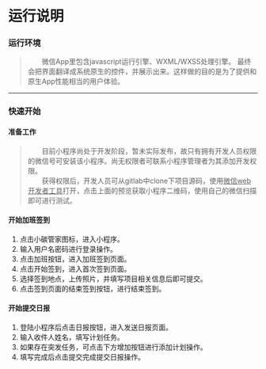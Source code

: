 # 运行说明
### 运行环境
> 　　微信App里包含javascript运行引擎、WXML/WXSS处理引擎。
> 最终会把界面翻译成系统原生的控件，并展示出来。这样做的目的是为了提供和原生App性能相当的用户体验。
***

### 快速开始
#### 准备工作
> 　　目前小程序尚处于开发阶段，暂未实际发布，故只有拥有开发人员权限的微信号可安装该小程序。尚无权限者可联系小程序管理者为其添加开发权限。  
> 　　获得权限后，开发人员可从gitlab中clone下项目源码，使用<u>微信web开发者工具</u>打开，点击上面的预览获取小程序二维码，使用自己的微信扫描即可进行测试。

#### 开始加班签到
1. 点击小碳管家图标，进入小程序。
2. 输入用户名密码进行登录操作。
3. 点击加班按钮，进入加班签到页面。
4. 点击开始签到，进入首次签到页面。
5. 选择签到地点，上传照片，并填写项目相关信息后即可提交。
6. 点击签到页面的结束签到按钮，进行结束签到。

#### 开始提交日报
1. 登陆小程序后点击日报按钮，进入发送日报页面。
2. 输入收件人姓名，填写计划任务。
3. 如果存在突发任务，可点击下方增加按钮进行添加计划操作。
4. 填写完成后点击提交完成提交日报操作。
